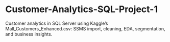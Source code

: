 # Customer-Analytics-SQL-Project-1
Customer analytics in SQL Server using Kaggle’s Mall_Customers_Enhanced.csv: SSMS import, cleaning, EDA, segmentation, and business insights.
